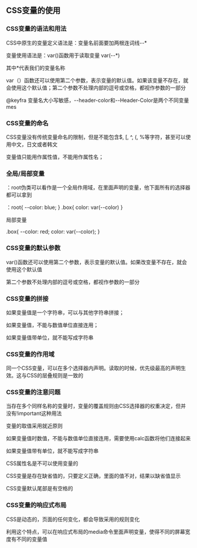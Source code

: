 ## CSS变量的使用



### CSS变量的语法和用法

CSS中原生的变量定义语法是：变量名前面要加两根连词线--*

变量使用语法是：var()函数用于读取变量 var(--*)

其中*代表我们的变量名称

var（）函数还可以使用第二个参数，表示变量的默认值。如果该变量不存在，就会使用这个默认值；第二个参数不处理内部的逗号或空格，都视作参数的一部分

@keyfra 变量名大小写敏感，--header-color和--Header-Color是两个不同变量mes



### CSS变量的命名

CSS变量没有传统变量命名的限制，但是不能包含$, [, ^, (, %等字符，甚至可以使用中文，日文或者韩文

变量值只能用作属性值，不能用作属性名；



### 全局/局部变量

：root伪类可以看作是一个全局作用域，在里面声明的变量，他下面所有的选择器都可以拿到

：root{ --color: blue; }  .box{ color: var(--color) }

局部变量

.box{ --color: red; color: var(--color); }



### CSS变量的默认参数

var()函数还可以使用第二个参数，表示变量的默认值。如果改变量不存在，就会使用这个默认值

第二个参数不处理内部的逗号或空格，都视作参数的一部分



### CSS变量的拼接

如果变量值是一个字符串，可以与其他字符串拼接；

如果变量值，不能与数值单位直接连用；

如果变量值带单位，就不能写成字符串



### CSS变量的作用域

同一个CSS变量，可以在多个选择器内声明。读取的时候，优先级最高的声明生效。这与CSS的层叠规则是一致的



### CSS变量的注意问题

当存在多个同样名称的变量时，变量的覆盖规则由CSS选择器的权重决定，但并没有!important这种用法

变量的取值采用就近原则

如果变量值时数值，不能与数值单位直接连用，需要使用calc函数将他们连接起来

如果变量值带有单位，就不能写成字符串

CSS属性名是不可以使用变量的

CSS变量是存在缺省值的，只要定义正确，里面的值不对，结果以缺省值显示

CSS变量默认尾部是有空格的



### CSS变量的响应式布局

CSS是动态的，页面的任何变化，都会导致采用的规则变化

利用这个特点，可以在响应式布局的media命令里面声明变量，使得不同的屏幕宽度有不同的变量值
